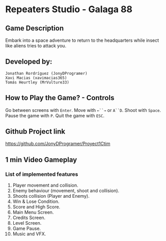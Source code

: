 
# Repeaters Studio - Galaga 88

## Game Description
Embark into a space adventure to return to the headquarters while insect like aliens tries to attack you.

## Developed by:
	Jonathan Rordríguez (JonyDProgramer)
	Xavi Macias (xavimacias365)
	Tomás Heurtley (MrVulture33)

## How to Play the Game? - Controls
Go between screens with `Enter`.
Move with `←``→` or `A``D`.
Shoot with `Space`.
Pause the game with `P`.
Quit the game with `ESC`.

## Github Project link
https://github.com/JonyDProgramer/Proyect1Ctim

## 1 min Video Gameplay

### List of implemented features
1. Player movement and collision.
2. Enemy behaviour (movement, shoot and collision).
3. Shoots collision (Player and Enemy).
4. Win & Lose Condition.
5. Score and High Score.
6. Main Menu Screen.
7. Credits Screen.
8. Level Screen.
9. Game Pause.
10. Music and VFX.
